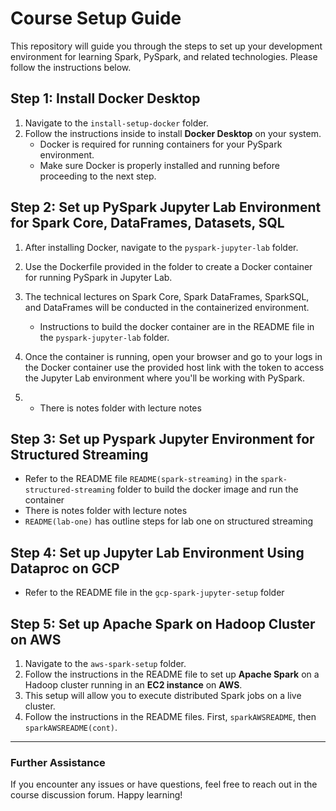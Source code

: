 
# Course Setup Guide

This repository will guide you through the steps to set up your development environment for learning Spark, PySpark, and related technologies. Please follow the instructions below.

## Step 1: Install Docker Desktop

1. Navigate to the `install-setup-docker` folder.
2. Follow the instructions inside to install **Docker Desktop** on your system. 
   - Docker is required for running containers for your PySpark environment.
   - Make sure Docker is properly installed and running before proceeding to the next step.

## Step 2: Set up PySpark Jupyter Lab Environment for Spark Core, DataFrames, Datasets, SQL

1. After installing Docker, navigate to the `pyspark-jupyter-lab` folder.
2. Use the Dockerfile provided in the folder to create a Docker container for running PySpark in Jupyter Lab.
3. The technical lectures on Spark Core, Spark DataFrames, SparkSQL, and DataFrames will be conducted in the containerized environment.
   - Instructions to build the docker container are in the README file in the `pyspark-jupyter-lab` folder.


4. Once the container is running, open your browser and go to your logs in the Docker container use the provided host link with the token to access the Jupyter Lab environment where you'll be working with PySpark.
5. - There is notes folder with lecture notes

## Step 3: Set up Pyspark Jupyter Environment for Structured Streaming

- Refer to the README file `README(spark-streaming)` in the `spark-structured-streaming` folder to build the docker image and run the container
- There is notes folder with lecture notes
- `README(lab-one)` has outline steps for lab one on structured streaming

## Step 4: Set up Jupyter Lab Environment Using Dataproc on GCP
- Refer to the README file in the `gcp-spark-jupyter-setup` folder

## Step 5: Set up Apache Spark on Hadoop Cluster on AWS

1. Navigate to the `aws-spark-setup` folder.
2. Follow the instructions in the README file to set up **Apache Spark** on a Hadoop cluster running in an **EC2 instance** on **AWS**.
3. This setup will allow you to execute distributed Spark jobs on a live cluster.
4. Follow the instructions in the README files. First, `sparkAWSREADME`, then `sparkAWSREADME(cont)`.

---

### Further Assistance
If you encounter any issues or have questions, feel free to reach out in the course discussion forum. Happy learning!
